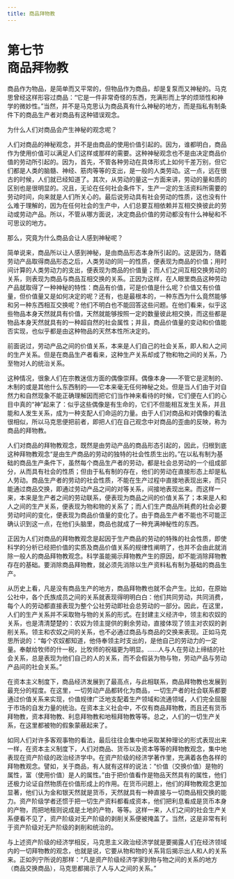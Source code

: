 ```yaml
---
title: 商品拜物教
---
```


# 第七节<br>**商品拜物教**

商品作为物品，是简单而又平常的，但物品作为商品，却是复泵而又神秘的。马克思曾经这样形容过商品：“它是一件非常奇怪的东西，充满形而上学的烦琐性和神学的微妙性。”当然，并不是马克思认为商品真有什么神秘的地方，而是指私有制条件下的商品生产者对商品有这种错误观念。

为什么人们对商品会产生神秘的观念呢？

人们对商品的神秘观念，并不是由商品的使用价值引起的。因为，谁都明白，商品作为使用价值可以满足人们这样或那样的需要。这种神秘观念也不是由决定商品价值的劳动所引起的。因为，首先，不管各种劳动在具体形式上如何千差万别，但它们都是人类的脑髓、神经、筋肉等等的支出，是一般的人类劳动。这一点，远在很古的时候，人们就已经知道了。其次，从劳动的量这一方面来讲，劳动的量和质的区别也是很明显的。况且，无论在任何社会条件下，生产一定的生活资料所需要的劳动时间，向来就是人们所关心的。最后说劳动具有社会劳动的性质，这也没有什么难于理解的，因为在任何社会的生产中，人们总要互相依赖并互相交换彼此的劳动或劳动产品。所以，不管从哪方面说，决定商品价值的劳动都没有什么神秘和不可思议的地方。

那么，究竟为什么商品会让人感到神秘呢？

简单说来，商品所以让人感到神秘，是由商品形态本身所引起的。这是因为，随着劳动产品取得商品形态之后，人类劳动的同一的性质，便表现为商品的价值；用时间计算的人类劳动力的支出，便表现为商品的价值量；而人们之间互相交换劳动的关系，则表现为商品与商品互相交换的关系。正因为这样，在人眼里商品这种劳动产品就取得了一种神秘的特性：商品有价值，可是价值是什么呢？价值又有价值量，但价值量又是如何决定的呢？还有，也是最根本的，一种东西为什么竟然能够和另一种东西相互交换呢？他们不明白也不能回答这些问题。在他们看来，似乎这些物品本身天然就具有价值，天然就能够按照一定的数量彼此相交换，而这些都是物品本身天然就具有的一种超自然的社会属性；并且，商品价值量的变动和价值能否实现，也似乎都是由这种物品的天然本性所决定的。

前面说过，劳动产品之间的价值关系，本来是人们自己的社会关系，即人和人之间的生产关系。但是在商品生产者看来，这种生产关系却成了物和物之间的关系，乃至物对人的统治关系。

这种情况，很象人们在宗教迷信方面的偶像崇拜。偶像本身——不管它是泥制的、木制的或是其他什么东西制的——它本来毫无任何神秘之处。但是当人们由于对自然力和自然现象不能正确理解因而把它们当作神来看待的时候，它们便在人们的心目中真的“神”起来了：似乎这些偶像是有生命的，它们不但能相互发生关系，并且能和人发生关系，成为一种支配人们命运的力量。由于人们对商品和对偶像的看法很相似，所以马克思便把前者，即把人们在自己观念中对商品的歪曲的反映，称为商品的拜物教。

人们对商品的拜物教观念，既然是由劳动产品的商品形态引起的，因此，归根到底这种拜物教观念“是由生产商品的劳动的独特的社会性质生出的。”在以私有制为基础的商品生产条件下，虽然每个商品生产者的劳动，都是社会总劳动的一个组成部分，从而具有社会的性质；但由于私有制的存在，他们的劳动在直接形态上却是私人劳动。商品生产者的劳动的社会性质，不能在生产过程中直接地表现出来，而只能通过商品交换，即通过劳动产品之间的对等关系，间接地表现出来。而这样一来，本来是生产者之间的劳动联系，便表现为商品之间的价值关系了；本来是人和人之间的生产关系，便表现为物和物的关系了；而人们生产商品所耗费的社会必要劳动时间的变化，便表现为商品价值量的变化了。由于商品生产者不能也不可能正确认识到这一点，在他们头脑里，商品也就成了一种充满神秘性的东西。

正因为人们对商品的拜物教观念是起因于生产商品的劳动的特殊的社会性质，即使科学的分析已经把价值的实质及商品价值关系的规律性阐明了，也并不会由此就消除一般人的商品拜物教观念。科学虽能揭示拜物教产生的原因，却不能消除拜物教存在的基础。要消除商品拜物教，就必须先消除以生产资料私有制为基础的商品生产。

从历史上看，凡是没有商品生产的地方，商品拜物教也就不会产生。比如，在原始公社中，各个氏族成员之间的关系就表现得明明白白：他们共同劳动，共同消费，每个人的劳动都直接表现为整个公社劳动即社会总劳动的一部分。因此，在这里，人们的生产关系并不采取物与物的关系的形式。在封建主义经济中，领主和农奴的关系，也是清清楚楚的：农奴为领主提供的剩余劳动，直接体现了领主对农奴的剥削关系。领主和农奴之间的关系，也不必通过商品与商品的交换来表现。正如马克思所说的：“每个农奴都知道，他侍奉领主时支出的，是他自己的劳动力的一定量。奉献给牧师的什一税，比牧师的祝福更为明显。……人与人在劳动上缔结的社会关系，总是表现为他们自己的人的关系，而不会假装为物与物，劳动产品与劳动产品间的社会关系。”

在资本主义制度下，商品经济发展到了最高点，与此相联系，商品拜物教也发展到最充分的程度。在这里，一切劳动产品都转化为商品，一切生产者的社会联系都要通过价值关系来实现，价值规律广泛地支配着生产领域和流通领域，人们完全屈服于市场的自发力量的统治。在资本主义社会中，不仅有商品拜物教，而且还有货币拜物教，资本拜物教、利息拜物教和地租拜物教等等。总之，人们的一切生产关系，在这里都被物的假象蒙蔽起来了。

如同人们对许多客观事物的看法，最后往往会集中地采取某种理论的形式表现出来一样，在资本主义制度下，人们对商品、货币以及资本等等的拜物教观念，集中地表现在资产阶级的政治经济学中。在资产阶级的经济学著作里，充满着各色各样的拜物教观念。譬如，关于商品，有人就有这样的说法：“价值（交换价值）是物的属性，富（使用价值）是人的属性。”由于把价值看作是物品天然具有的属性，他们还极力论证自然物质在价值形成上的作用。在货币问题上，他们的拜物教观念更加显著，他们认为金和银天然就是货币，天然就具有一种直接与一切商品相交换的能力。资产阶级学者还惯于把一切生产资料都看成资本，他们把利息看成是货币本身的产物，而把地租则说成是土地的产物，等等。这样一来，人们之间的社会生产关系便看不见了，资产阶级对无产阶级的剥削关系便被掩盖了。当然，这是非常有利于资产阶级对无产阶级的剥削和统治的。

与上述资产阶级的经济学相反，马克思主义政治经济学就是要揭露人们在经济领域内的一切拜物教的观念，也就是说，它要从物和物的关系背后揭示出人和人的关系来。正如列宁所说的那样：“凡是资产阶级经济学家到物与物之间的关系的地方（商品交换商品），马克思都揭示了人与人之间的关系。”